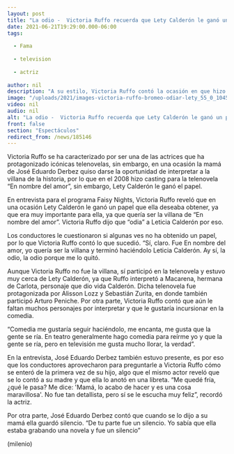 ```yaml
---
layout: post
title: "La odio -  Victoria Ruffo recuerda que Lety Calderón le ganó un papel de villana en telenovela"
date: 2021-06-21T19:29:00.000-06:00
tags:
  
  - Fama
  
  - television
  
  - actriz
  
author: nil
description: "A su estilo, Victoria Ruffo contó la ocasión en que hizo casting para un papel de villana en una telenovela, sin embargo, Leticia Calderón se quedó con el. "
image: "/uploads/2021/images-victoria-ruffo-bromeo-odiar-lety_55_0_1045_650.jpg"
video: nil
audio: nil
alt: "La odio -  Victoria Ruffo recuerda que Lety Calderón le ganó un papel de villana en telenovela"
front: false
section: "Espectáculos"
redirect_from: /news/185146
---
```


Victoria Ruffo se ha caracterizado por ser una de las actrices que ha protagonizado icónicas telenovelas, sin embargo, en una ocasión la mamá de José Eduardo Derbez quiso darse la oportunidad de interpretar a la villana de la historia, por lo que en el 2008 hizo casting para la telenovela “En nombre del amor”, sin embargo, Lety Calderón le ganó el papel.

En entrevista para el programa Faisy Nights, Victoria Ruffo reveló que en una ocasión Lety Calderón le ganó un papel que ella deseaba obtener, ya que era muy importante para ella, ya que quería ser la villana de “En nombre del amor”. Victoria Ruffo dijo que “odia” a Leticia Calderón por eso.

Los conductores le cuestionaron si algunas ves no ha obtenido un papel, por lo que Victoria Ruffo contó lo que sucedió. “Sí, claro. Fue En nombre del amor, yo quería ser la villana y terminó haciéndolo Leticia Calderón. Ay sí, la odio, la odio porque me lo quitó.

Aunque Victoria Ruffo no fue la villana, sí participó en la telenovela y estuvo muy cerca de Lety Calderón, ya que Ruffo interpretó a Macarena, hermana de Carlota, personaje que dio vida Calderón. Dicha telenovela fue protagonizada por Alisson Lozz y Sebastián Zurita, en donde también participó Arturo Peniche. Por otra parte, Victoria Ruffo contó que aún le faltan muchos personajes por interpretar y que le gustaría incursionar en la comedia. 

“Comedia me gustaría seguir haciéndolo, me encanta, me gusta que la gente se ría. En teatro generalmente hago comedia para reírme yo y que la gente se ría, pero en televisión me gusta mucho llorar, la verdad”. 

En la entrevista, José Eduardo Derbez también estuvo presente, es por eso que los conductores aprovecharon para preguntarle a Victoria Ruffo cómo se enteró de la primera vez de su hijo, algo que el mismo actor reveló que se lo contó a su madre y que ella lo anotó en una libreta. “Me quedé fría, ¿qué le pasa? Me dice: 'Mamá, lo acabo de hacer y es una cosa maravillosa'. No fue tan detallista, pero sí se le escucha muy feliz”, recordó la actriz. 

Por otra parte, José Eduardo Derbez contó que cuando se lo dijo a su mamá ella guardó silencio. “De tu parte fue un silencio. Yo sabía que ella estaba grabando una novela y fue un silencio” 


(milenio)